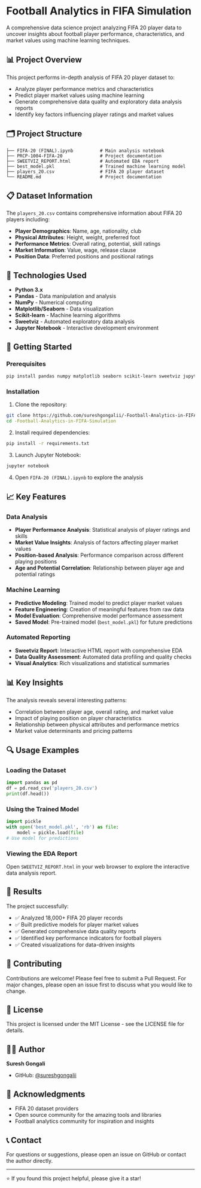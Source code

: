 # Football Analytics in FIFA Simulation

A comprehensive data science project analyzing FIFA 20 player data to uncover insights about football player performance, characteristics, and market values using machine learning techniques.

## 📊 Project Overview

This project performs in-depth analysis of FIFA 20 player dataset to:
- Analyze player performance metrics and characteristics
- Predict player market values using machine learning
- Generate comprehensive data quality and exploratory data analysis reports
- Identify key factors influencing player ratings and market values

## 🗂️ Project Structure

```
├── FIFA-20 (FINAL).ipynb          # Main analysis notebook
├── PRCP-1004-FIFA-20              # Project documentation
├── SWEETVIZ_REPORT.html           # Automated EDA report
├── best_model.pkl                 # Trained machine learning model
├── players_20.csv                 # FIFA 20 player dataset
└── README.md                      # Project documentation
```

## 📋 Dataset Information

The `players_20.csv` contains comprehensive information about FIFA 20 players including:
- **Player Demographics**: Name, age, nationality, club
- **Physical Attributes**: Height, weight, preferred foot
- **Performance Metrics**: Overall rating, potential, skill ratings
- **Market Information**: Value, wage, release clause
- **Position Data**: Preferred positions and positional ratings

## 🔧 Technologies Used

- **Python 3.x**
- **Pandas** - Data manipulation and analysis
- **NumPy** - Numerical computing
- **Matplotlib/Seaborn** - Data visualization
- **Scikit-learn** - Machine learning algorithms
- **Sweetviz** - Automated exploratory data analysis
- **Jupyter Notebook** - Interactive development environment

## 🚀 Getting Started

### Prerequisites

```bash
pip install pandas numpy matplotlib seaborn scikit-learn sweetviz jupyter
```

### Installation

1. Clone the repository:
```bash
git clone https://github.com/sureshgongalii/-Football-Analytics-in-FIFA-Simulation.git
cd -Football-Analytics-in-FIFA-Simulation
```

2. Install required dependencies:
```bash
pip install -r requirements.txt
```

3. Launch Jupyter Notebook:
```bash
jupyter notebook
```

4. Open `FIFA-20 (FINAL).ipynb` to explore the analysis

## 📈 Key Features

### Data Analysis
- **Player Performance Analysis**: Statistical analysis of player ratings and skills
- **Market Value Insights**: Analysis of factors affecting player market values
- **Position-based Analysis**: Performance comparison across different playing positions
- **Age and Potential Correlation**: Relationship between player age and potential ratings

### Machine Learning
- **Predictive Modeling**: Trained model to predict player market values
- **Feature Engineering**: Creation of meaningful features from raw data
- **Model Evaluation**: Comprehensive model performance assessment
- **Saved Model**: Pre-trained model (`best_model.pkl`) for future predictions

### Automated Reporting
- **Sweetviz Report**: Interactive HTML report with comprehensive EDA
- **Data Quality Assessment**: Automated data profiling and quality checks
- **Visual Analytics**: Rich visualizations and statistical summaries

## 📊 Key Insights

The analysis reveals several interesting patterns:
- Correlation between player age, overall rating, and market value
- Impact of playing position on player characteristics
- Relationship between physical attributes and performance metrics
- Market value determinants and pricing patterns

## 🔍 Usage Examples

### Loading the Dataset
```python
import pandas as pd
df = pd.read_csv('players_20.csv')
print(df.head())
```

### Using the Trained Model
```python
import pickle
with open('best_model.pkl', 'rb') as file:
    model = pickle.load(file)
# Use model for predictions
```

### Viewing the EDA Report
Open `SWEETVIZ_REPORT.html` in your web browser to explore the interactive data analysis report.

## 📝 Results

The project successfully:
- ✅ Analyzed 18,000+ FIFA 20 player records
- ✅ Built predictive models for player market values
- ✅ Generated comprehensive data quality reports
- ✅ Identified key performance indicators for football players
- ✅ Created visualizations for data-driven insights

## 🤝 Contributing

Contributions are welcome! Please feel free to submit a Pull Request. For major changes, please open an issue first to discuss what you would like to change.

## 📄 License

This project is licensed under the MIT License - see the LICENSE file for details.

## 👨‍💻 Author

**Suresh Gongali**
- GitHub: [@sureshgongalii](https://github.com/sureshgongalii)

## 🙏 Acknowledgments

- FIFA 20 dataset providers
- Open source community for the amazing tools and libraries
- Football analytics community for inspiration and insights

## 📞 Contact

For questions or suggestions, please open an issue on GitHub or contact the author directly.

---

⭐ If you found this project helpful, please give it a star!